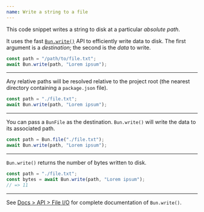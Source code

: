 ```yaml
---
name: Write a string to a file
---
```


This code snippet writes a string to disk at a particular _absolute path_.

It uses the fast [`Bun.write()`](/docs/api/file-io#writing-files-bun-write) API to efficiently write data to disk. The first argument is a _destination_; the second is the _data_ to write.

```ts
const path = "/path/to/file.txt";
await Bun.write(path, "Lorem ipsum");
```

---

Any relative paths will be resolved relative to the project root (the nearest directory containing a `package.json` file).

```ts
const path = "./file.txt";
await Bun.write(path, "Lorem ipsum");
```

---

You can pass a `BunFile` as the destination. `Bun.write()` will write the data to its associated path.

```ts
const path = Bun.file("./file.txt");
await Bun.write(path, "Lorem ipsum");
```

---

`Bun.write()` returns the number of bytes written to disk.

```ts
const path = "./file.txt";
const bytes = await Bun.write(path, "Lorem ipsum");
// => 11
```

---

See [Docs > API > File I/O](/docs/api/file-io#writing-files-bun-write) for complete documentation of `Bun.write()`.

